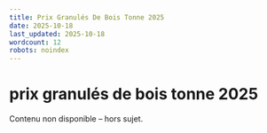 ```yaml
---
title: Prix Granulés De Bois Tonne 2025
date: 2025-10-18
last_updated: 2025-10-18
wordcount: 12
robots: noindex
---
```


# prix granulés de bois tonne 2025

Contenu non disponible – hors sujet.